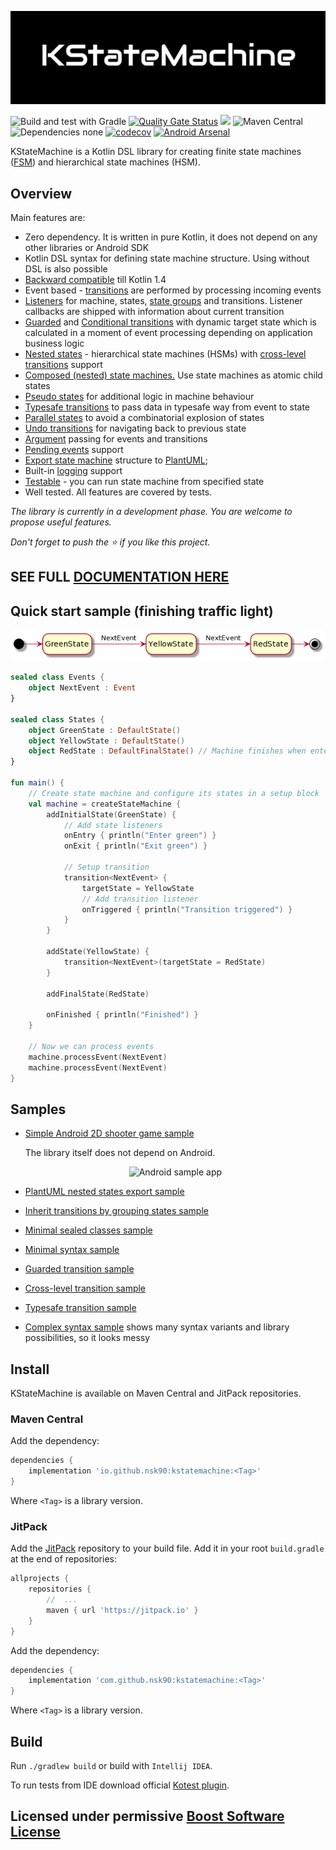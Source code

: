 ![KStateMachine](./docs/kstatemachine-logo.png)

![Build and test with Gradle](https://github.com/nsk90/kstatemachine/workflows/Build%20and%20test%20with%20Gradle/badge.svg)
[![Quality Gate Status](https://sonarcloud.io/api/project_badges/measure?project=nsk90_kstatemachine&metric=alert_status)](https://sonarcloud.io/dashboard?id=nsk90_kstatemachine)
[![](https://jitpack.io/v/nsk90/kstatemachine.svg)](https://jitpack.io/#nsk90/kstatemachine)
![Maven Central](https://img.shields.io/maven-central/v/io.github.nsk90/kstatemachine)
![Dependencies none](https://img.shields.io/badge/dependencies-none-green)
[![codecov](https://codecov.io/gh/nsk90/kstatemachine/branch/master/graph/badge.svg?token=IR2JR43FOZ)](https://codecov.io/gh/nsk90/kstatemachine)
[![Android Arsenal]( https://img.shields.io/badge/Android%20Arsenal-KStateMachine-green.svg?style=flat )]( https://android-arsenal.com/details/1/8276 )

KStateMachine is a Kotlin DSL library for creating finite state
machines ([FSM](https://en.wikipedia.org/wiki/Finite-state_machine)) and hierarchical state machines
(HSM).

## Overview

Main features are:

* Zero dependency. It is written in pure Kotlin, it does not depend on any other libraries or Android SDK
* Kotlin DSL syntax for defining state machine structure. Using without DSL is also possible
* [Backward compatible](https://github.com/nsk90/kstatemachine/blob/master/buildSrc/src/main/kotlin/ru/nsk/Versions.kt)
  till Kotlin 1.4
* Event based - [transitions](https://nsk90.github.io/kstatemachine/#setup-transitions) are performed by processing
  incoming events
* [Listeners](https://nsk90.github.io/kstatemachine/#listen-states) for machine, states,
  [state groups](https://nsk90.github.io/kstatemachine/#listen-group-of-states) and transitions. Listener callbacks are
  shipped with information about
  current transition
* [Guarded](https://nsk90.github.io/kstatemachine/#guarded-transitions)
  and [Conditional transitions](https://nsk90.github.io/kstatemachine/#conditional-transitions) with dynamic target
  state which is calculated in a moment of event processing depending on application business logic
* [Nested states](https://nsk90.github.io/kstatemachine/#nested-states) - hierarchical state machines (HSMs)
  with [cross-level transitions](https://nsk90.github.io/kstatemachine/#cross-level-transitions) support
* [Composed (nested) state machines.](https://nsk90.github.io/kstatemachine/#composed-(nested)-state-machines) Use
  state machines as atomic child states
* [Pseudo states](https://nsk90.github.io/kstatemachine/#pseudo-states) for additional logic in machine behaviour
* [Typesafe transitions](https://nsk90.github.io/kstatemachine/#typesafe-transitions) to pass data in typesafe way
  from event to state
* [Parallel states](https://nsk90.github.io/kstatemachine/#parallel-states) to avoid a combinatorial explosion of
  states
* [Undo transitions](https://nsk90.github.io/kstatemachine/#undo-transitions) for navigating back to previous state
* [Argument](https://nsk90.github.io/kstatemachine/#arguments) passing for events and transitions
* [Pending events](https://nsk90.github.io/kstatemachine/#pending-events) support
* [Export state machine](https://nsk90.github.io/kstatemachine/#export) structure
  to [PlantUML](https://plantuml.com/);
* Built-in [logging](https://nsk90.github.io/kstatemachine/#logging) support
* [Testable](https://nsk90.github.io/kstatemachine/#testing) - you can run state machine from specified state
* Well tested. All features are covered by tests.

_The library is currently in a development phase. You are welcome to propose useful features._

_Don't forget to push the ⭐ if you like this project._

## SEE FULL [DOCUMENTATION HERE](https://nsk90.github.io/kstatemachine)

## Quick start sample (finishing traffic light)

![Traffic light diagram](./docs/diagrams/finishing-traffic-light.png)

```kotlin
sealed class Events {
    object NextEvent : Event
}

sealed class States {
    object GreenState : DefaultState()
    object YellowState : DefaultState()
    object RedState : DefaultFinalState() // Machine finishes when enters final state
}

fun main() {
    // Create state machine and configure its states in a setup block
    val machine = createStateMachine {
        addInitialState(GreenState) {
            // Add state listeners
            onEntry { println("Enter green") }
            onExit { println("Exit green") }

            // Setup transition
            transition<NextEvent> {
                targetState = YellowState
                // Add transition listener
                onTriggered { println("Transition triggered") }
            }
        }

        addState(YellowState) {
            transition<NextEvent>(targetState = RedState)
        }

        addFinalState(RedState)

        onFinished { println("Finished") }
    }

    // Now we can process events
    machine.processEvent(NextEvent)
    machine.processEvent(NextEvent)
}
```

## Samples

* [Simple Android 2D shooter game sample](https://github.com/nsk90/android-kstatemachine-sample)

  The library itself does not depend on Android.

  <p align="center">
      <img src="https://github.com/nsk90/android-kstatemachine-sample/blob/main/images/android-app-sample.gif"
          alt="Android sample app" width="30%" height="30%"/>
  </p>

* [PlantUML nested states export sample](./samples/src/main/kotlin/ru/nsk/samples/PlantUmlExportSample.kt)
* [Inherit transitions by grouping states sample](./samples/src/main/kotlin/ru/nsk/samples/InheritTransitionsSample.kt)
* [Minimal sealed classes sample](./samples/src/main/kotlin/ru/nsk/samples/MinimalSealedClassesSample.kt)
* [Minimal syntax sample](./samples/src/main/kotlin/ru/nsk/samples/MinimalSyntaxSample.kt)
* [Guarded transition sample](./samples/src/main/kotlin/ru/nsk/samples/GuardedTransitionSample.kt)
* [Cross-level transition sample](./samples/src/main/kotlin/ru/nsk/samples/CrossLevelTransitionSample.kt)
* [Typesafe transition sample](./samples/src/main/kotlin/ru/nsk/samples/TypesafeTransitionSample.kt)
* [Complex syntax sample](./samples/src/main/kotlin/ru/nsk/samples/ComplexSyntaxSample.kt)
  shows many syntax variants and library possibilities, so it looks messy

## Install

KStateMachine is available on Maven Central and JitPack repositories.

### Maven Central

Add the dependency:

```groovy
dependencies {
    implementation 'io.github.nsk90:kstatemachine:<Tag>'
}
```

Where `<Tag>` is a library version.

### JitPack

Add the [JitPack](https://jitpack.io/#nsk90/kstatemachine/Tag) repository to your build file. Add it in your
root `build.gradle` at the end of repositories:

```groovy
allprojects {
    repositories {
        //  ...
        maven { url 'https://jitpack.io' }
    }
}
```

Add the dependency:

```groovy
dependencies {
    implementation 'com.github.nsk90:kstatemachine:<Tag>'
}
```

Where `<Tag>` is a library version.

## Build

Run `./gradlew build` or build with `Intellij IDEA`.

To run tests from IDE download official [Kotest plugin](https://github.com/kotest/kotest-intellij-plugin).

## Licensed under permissive [Boost Software License](./LICENSE)